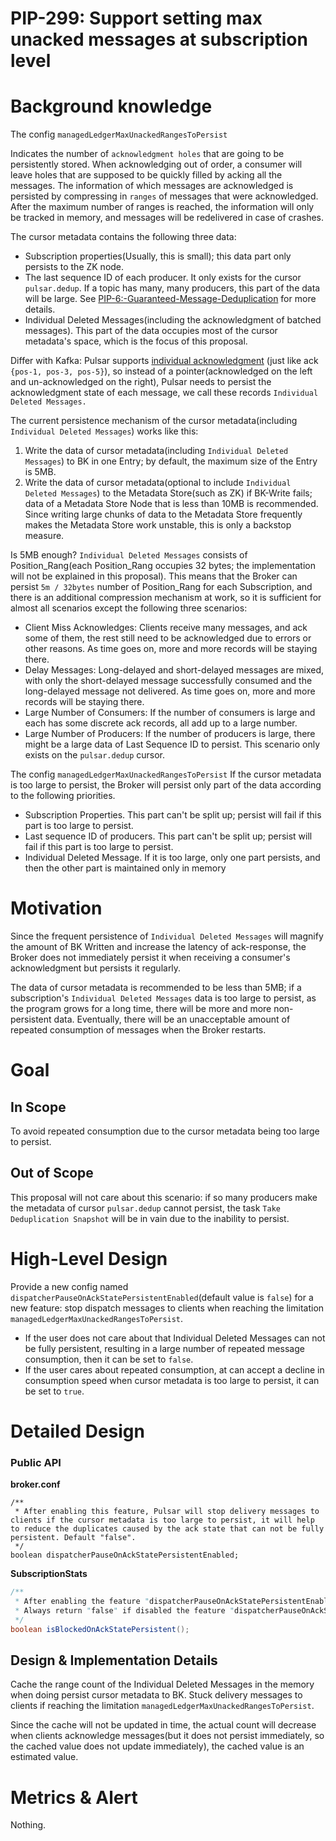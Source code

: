 # PIP-299: Support setting max unacked messages at subscription level

# Background knowledge

The config `managedLedgerMaxUnackedRangesToPersist`

Indicates the number of `acknowledgment holes` that are going to be persistently stored. When acknowledging out of order, a consumer will leave holes that are supposed to be quickly filled by acking all the messages. The information of which messages are acknowledged is persisted by compressing in `ranges` of messages that were acknowledged. After the maximum number of ranges is reached, the information will only be tracked in memory, and messages will be redelivered in case of crashes.

The cursor metadata contains the following three data:
- Subscription properties(Usually, this is small); this data part only persists to the ZK node.
- The last sequence ID of each producer. It only exists for the cursor `pulsar.dedup`. If a topic has many, many producers, this part of the data will be large. See [PIP-6:-Guaranteed-Message-Deduplication](pip-6.md) for more details.
- Individual Deleted Messages(including the acknowledgment of batched messages). This part of the data occupies most of the cursor metadata's space, which is the focus of this proposal.

Differ with Kafka: Pulsar supports [individual acknowledgment](https://pulsar.apache.org/docs/2.11.x/concepts-messaging/#acknowledgment) (just like ack `{pos-1, pos-3, pos-5}`), so instead of a pointer(acknowledged on the left and un-acknowledged on the right), Pulsar needs to persist the acknowledgment state of each message, we call these records `Individual Deleted Messages.`

The current persistence mechanism of the cursor metadata(including `Individual Deleted Messages`) works like this:
1. Write the data of cursor metadata(including `Individual Deleted Messages`) to BK in one Entry; by default, the maximum size of the Entry is 5MB.
2. Write the data of cursor metadata(optional to include `Individual Deleted Messages`) to the Metadata Store(such as ZK) if BK-Write fails; data of a Metadata Store Node that is less than 10MB is recommended. Since writing large chunks of data to the Metadata Store frequently makes the Metadata Store work unstable, this is only a backstop measure.

Is 5MB enough? `Individual Deleted Messages` consists of Position_Rang(each Position_Rang occupies 32 bytes; the implementation will not be explained in this proposal). This means that the Broker can persist `5m / 32bytes` number of Position_Rang for each Subscription, and there is an additional compression mechanism at work, so it is sufficient for almost all scenarios except the following three scenarios:
- Client Miss Acknowledges: Clients receive many messages, and ack some of them, the rest still need to be acknowledged due to errors or other reasons. As time goes on, more and more records will be staying there.
- Delay Messages: Long-delayed and short-delayed messages are mixed, with only the short-delayed message successfully consumed and the long-delayed message not delivered. As time goes on, more and more records will be staying there.
- Large Number of Consumers: If the number of consumers is large and each has some discrete ack records, all add up to a large number.
- Large Number of Producers: If the number of producers is large, there might be a large data of Last Sequence ID to persist. This scenario only exists on the `pulsar.dedup` cursor.

The config `managedLedgerMaxUnackedRangesToPersist`
If the cursor metadata is too large to persist, the Broker will persist only part of the data according to the following priorities.
- Subscription Properties. This part can't be split up; persist will fail if this part is too large to persist.
- Last sequence ID of producers. This part can't be split up; persist will fail if this part is too large to persist.
- Individual Deleted Message. If it is too large, only one part persists, and then the other part is maintained only in memory

# Motivation

Since the frequent persistence of `Individual Deleted Messages` will magnify the amount of BK Written and increase the latency of ack-response, the Broker does not immediately persist it when receiving a consumer's acknowledgment but persists it regularly.

The data of cursor metadata is recommended to be less than 5MB; if a subscription's `Individual Deleted Messages` data is too large to persist, as the program grows for a long time, there will be more and more non-persistent data. Eventually, there will be an unacceptable amount of repeated consumption of messages when the Broker restarts.

# Goal

## In Scope

To avoid repeated consumption due to the cursor metadata being too large to persist.

## Out of Scope

This proposal will not care about this scenario: if so many producers make the metadata of cursor `pulsar.dedup` cannot persist, the task `Take Deduplication Snapshot` will be in vain due to the inability to persist.

# High-Level Design

Provide a new config named `dispatcherPauseOnAckStatePersistentEnabled`(default value is `false`) for a new feature: stop dispatch messages to clients when reaching the limitation `managedLedgerMaxUnackedRangesToPersist`.
- If the user does not care about that Individual Deleted Messages can not be fully persistent, resulting in a large number of repeated message consumption, then it can be set to `false`.
- If the user cares about repeated consumption, at can accept a decline in consumption speed when cursor metadata is too large to persist, it can be set to `true`.


# Detailed Design
### Public API

**broker.conf**
```
/**
 * After enabling this feature, Pulsar will stop delivery messages to clients if the cursor metadata is too large to persist, it will help to reduce the duplicates caused by the ack state that can not be fully persistent. Default "false".
 */
boolean dispatcherPauseOnAckStatePersistentEnabled;
```

**SubscriptionStats**
```java
/**
 * After enabling the feature "dispatcherPauseOnAckStatePersistentEnabled", return "true" if the cursor metadata is too large to persist, else return "false".
 * Always return "false" if disabled the feature "dispatcherPauseOnAckStatePersistentEnabled".
 */
boolean isBlockedOnAckStatePersistent();
```

## Design & Implementation Details

Cache the range count of the Individual Deleted Messages in the memory when doing persist cursor metadata to BK. Stuck delivery messages to clients if reaching the limitation `managedLedgerMaxUnackedRangesToPersist`.

Since the cache will not be updated in time, the actual count will decrease when clients acknowledge messages(but it does not persist immediately, so the cached value does not update immediately), the cached value is an estimated value.

# Metrics & Alert

Nothing.
